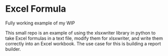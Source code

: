 # Excel Formula 

Fully working example of my WIP 

This small repo is an example of using the xlsxwriter library in python to take Excel formulas in a text file, modify them for xlsxwriter, and write them correctly into an Excel workbook. The use case for this is building a report builder. 
